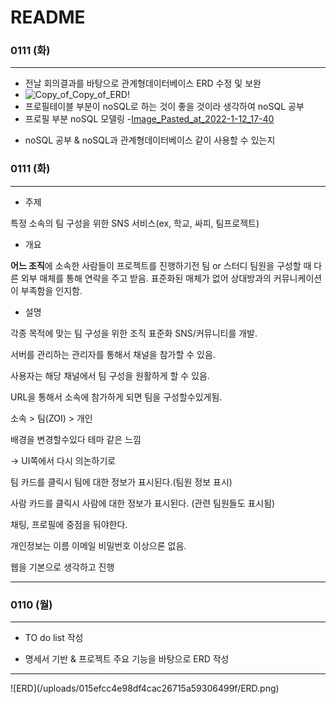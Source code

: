 # README

### 0111 (화)
<hr>

- 전날 회의결과를 바탕으로 관계형데이터베이스 ERD 수정 및 보완
- ![Copy_of_Copy_of_ERD](/uploads/f9c73684ee7f0c64b5f8190d86cdd96a/Copy_of_Copy_of_ERD.png)!
- 프로필테이블 부분이 noSQL로 하는 것이 좋을 것이라 생각하여 noSQL 공부
- 프로필 부분 noSQL 모델링
-[Image_Pasted_at_2022-1-12_17-40](/uploads/446a665448702f38fb79601e7a1e6881/Image_Pasted_at_2022-1-12_17-40.png)

* noSQL 공부 & noSQL과 관계형데이터베이스 같이 사용할 수 있는지
### 0111 (화)
<hr>

- 주제

 특정 소속의 팀 구성을 위한 SNS 서비스(ex, 학교, 싸피, 팀프로젝트)

- 개요

**어느 조직**에 소속한 사람들이 프로젝트를 진행하기전 팀 or 스터디 팀원을 구성할 때 다른 외부 매체를 통해 연락을 주고 받음. 표준화된 매체가 없어 상대방과의 커뮤니케이션이 부족함을 인지함.

- 설명

각종 목적에 맞는 팀 구성을 위한 조직 표준화 SNS/커뮤니티를 개발. 

서버를 관리하는 관리자를 통해서 채널을 참가할 수 있음.

사용자는 해당 채널에서 팀 구성을 원활하게 할 수 있음.

URL을 통해서 소속에 참가하게 되면 팀을 구성할수있게됨.

소속 > 팀(ZOI) > 개인

배경을 변경할수있다 테마 같은 느낌

→ UI쪽에서 다시 의논하기로

팀 카드를 클릭시 팀에 대한 정보가 표시된다.(팀원 정보 표시)

사람 카드를 클릭시 사람에 대한 정보가 표시된다. (관련 팀원들도 표시됨)

채팅, 프로필에 중점을 둬야한다.

개인정보는 이름 이메일 비밀번호 이상으론 없음.

웹을 기본으로 생각하고 진행

<hr>


### 0110 (월)

<hr>

- TO do list 작성

- 명세서 기반 & 프로젝트 주요 기능을 바탕으로 ERD 작성

<hr>
![ERD](/uploads/015efcc4e98df4cac26715a59306499f/ERD.png)

